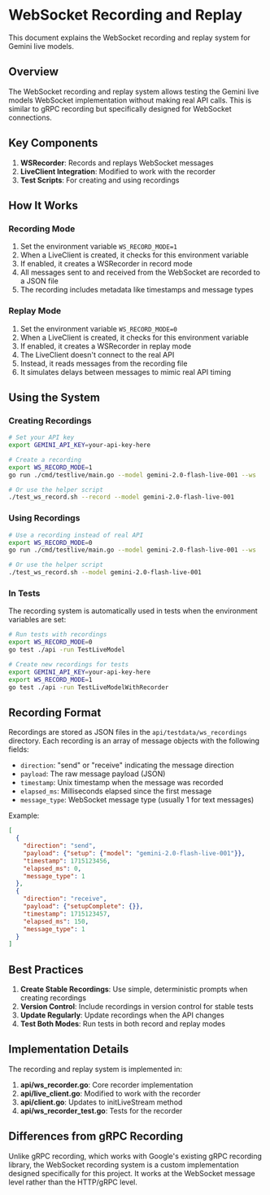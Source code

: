 # WebSocket Recording and Replay

This document explains the WebSocket recording and replay system for Gemini live models.

## Overview

The WebSocket recording and replay system allows testing the Gemini live models WebSocket implementation without making real API calls. This is similar to gRPC recording but specifically designed for WebSocket connections.

## Key Components

1. **WSRecorder**: Records and replays WebSocket messages
2. **LiveClient Integration**: Modified to work with the recorder
3. **Test Scripts**: For creating and using recordings

## How It Works

### Recording Mode

1. Set the environment variable `WS_RECORD_MODE=1`
2. When a LiveClient is created, it checks for this environment variable
3. If enabled, it creates a WSRecorder in record mode
4. All messages sent to and received from the WebSocket are recorded to a JSON file
5. The recording includes metadata like timestamps and message types

### Replay Mode

1. Set the environment variable `WS_RECORD_MODE=0`
2. When a LiveClient is created, it checks for this environment variable
3. If enabled, it creates a WSRecorder in replay mode
4. The LiveClient doesn't connect to the real API
5. Instead, it reads messages from the recording file
6. It simulates delays between messages to mimic real API timing

## Using the System

### Creating Recordings

```bash
# Set your API key
export GEMINI_API_KEY=your-api-key-here

# Create a recording
export WS_RECORD_MODE=1
go run ./cmd/testlive/main.go --model gemini-2.0-flash-live-001 --ws

# Or use the helper script
./test_ws_record.sh --record --model gemini-2.0-flash-live-001
```

### Using Recordings

```bash
# Use a recording instead of real API
export WS_RECORD_MODE=0
go run ./cmd/testlive/main.go --model gemini-2.0-flash-live-001 --ws

# Or use the helper script
./test_ws_record.sh --model gemini-2.0-flash-live-001
```

### In Tests

The recording system is automatically used in tests when the environment variables are set:

```bash
# Run tests with recordings
export WS_RECORD_MODE=0
go test ./api -run TestLiveModel

# Create new recordings for tests
export GEMINI_API_KEY=your-api-key-here
export WS_RECORD_MODE=1
go test ./api -run TestLiveModelWithRecorder
```

## Recording Format

Recordings are stored as JSON files in the `api/testdata/ws_recordings` directory. Each recording is an array of message objects with the following fields:

- `direction`: "send" or "receive" indicating the message direction
- `payload`: The raw message payload (JSON)
- `timestamp`: Unix timestamp when the message was recorded
- `elapsed_ms`: Milliseconds elapsed since the first message
- `message_type`: WebSocket message type (usually 1 for text messages)

Example:

```json
[
  {
    "direction": "send",
    "payload": {"setup": {"model": "gemini-2.0-flash-live-001"}},
    "timestamp": 1715123456,
    "elapsed_ms": 0,
    "message_type": 1
  },
  {
    "direction": "receive",
    "payload": {"setupComplete": {}},
    "timestamp": 1715123457,
    "elapsed_ms": 150,
    "message_type": 1
  }
]
```

## Best Practices

1. **Create Stable Recordings**: Use simple, deterministic prompts when creating recordings
2. **Version Control**: Include recordings in version control for stable tests
3. **Update Regularly**: Update recordings when the API changes
4. **Test Both Modes**: Run tests in both record and replay modes

## Implementation Details

The recording and replay system is implemented in:

1. **api/ws_recorder.go**: Core recorder implementation
2. **api/live_client.go**: Modified to work with the recorder
3. **api/client.go**: Updates to initLiveStream method
4. **api/ws_recorder_test.go**: Tests for the recorder

## Differences from gRPC Recording

Unlike gRPC recording, which works with Google's existing gRPC recording library, the WebSocket recording system is a custom implementation designed specifically for this project. It works at the WebSocket message level rather than the HTTP/gRPC level.
